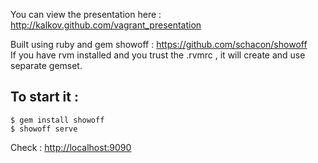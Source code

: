 You can view the presentation here : <http://kalkov.github.com/vagrant_presentation>

Built using ruby and gem showoff : <https://github.com/schacon/showoff>    
If you have rvm installed and you trust the .rvmrc , it will create and use separate gemset. 

To start it :
-------------

	$ gem install showoff  
	$ showoff serve  

Check : <http://localhost:9090>  
